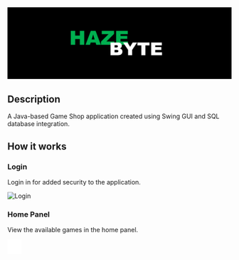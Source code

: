 <div align="center">
  <img src="HazeByteBanner.png" alt="Haze Byte"/>
</div>

<h2>Description</h2>
<p>A Java-based Game Shop application created using Swing GUI and SQL database integration.</p>


<h2>How it works</h2>

<h3>Login</h3>
<p>Login in for added security to the application.</p>
<img src="login.png" alt="Login"/>

<h3>Home Panel</h3>
<p>View the available games in the home panel.</p>
<img src="home.png" alt="Home"/>
